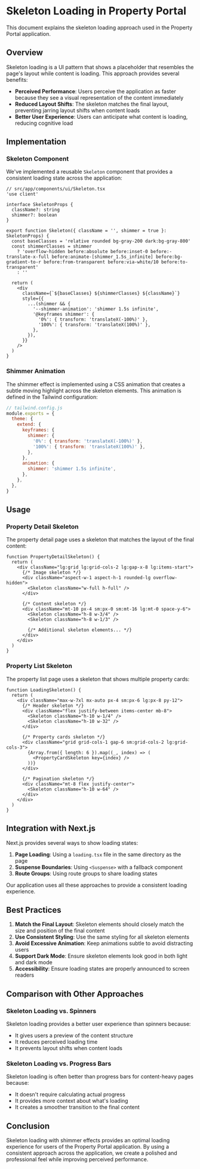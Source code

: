 # Skeleton Loading in Property Portal

This document explains the skeleton loading approach used in the Property Portal application.

## Overview

Skeleton loading is a UI pattern that shows a placeholder that resembles the page's layout while content is loading. This approach provides several benefits:

- **Perceived Performance**: Users perceive the application as faster because they see a visual representation of the content immediately
- **Reduced Layout Shifts**: The skeleton matches the final layout, preventing jarring layout shifts when content loads
- **Better User Experience**: Users can anticipate what content is loading, reducing cognitive load

## Implementation

### Skeleton Component

We've implemented a reusable `Skeleton` component that provides a consistent loading state across the application:

```tsx
// src/app/components/ui/Skeleton.tsx
'use client'

interface SkeletonProps {
  className?: string
  shimmer?: boolean
}

export function Skeleton({ className = '', shimmer = true }: SkeletonProps) {
  const baseClasses = 'relative rounded bg-gray-200 dark:bg-gray-800'
  const shimmerClasses = shimmer
    ? 'overflow-hidden before:absolute before:inset-0 before:-translate-x-full before:animate-[shimmer_1.5s_infinite] before:bg-gradient-to-r before:from-transparent before:via-white/10 before:to-transparent'
    : ''

  return (
    <div
      className={`${baseClasses} ${shimmerClasses} ${className}`}
      style={{
        ...(shimmer && {
          '--shimmer-animation': 'shimmer 1.5s infinite',
          '@keyframes shimmer': {
            '0%': { transform: 'translateX(-100%)' },
            '100%': { transform: 'translateX(100%)' },
          },
        }),
      }}
    />
  )
}
```

### Shimmer Animation

The shimmer effect is implemented using a CSS animation that creates a subtle moving highlight across the skeleton elements. This animation is defined in the Tailwind configuration:

```js
// tailwind.config.js
module.exports = {
  theme: {
    extend: {
      keyframes: {
        shimmer: {
          '0%': { transform: 'translateX(-100%)' },
          '100%': { transform: 'translateX(100%)' },
        },
      },
      animation: {
        shimmer: 'shimmer 1.5s infinite',
      },
    },
  },
}
```

## Usage

### Property Detail Skeleton

The property detail page uses a skeleton that matches the layout of the final content:

```tsx
function PropertyDetailSkeleton() {
  return (
    <div className="lg:grid lg:grid-cols-2 lg:gap-x-8 lg:items-start">
      {/* Image skeleton */}
      <div className="aspect-w-1 aspect-h-1 rounded-lg overflow-hidden">
        <Skeleton className="w-full h-full" />
      </div>

      {/* Content skeleton */}
      <div className="mt-10 px-4 sm:px-0 sm:mt-16 lg:mt-0 space-y-6">
        <Skeleton className="h-8 w-3/4" />
        <Skeleton className="h-8 w-1/3" />

        {/* Additional skeleton elements... */}
      </div>
    </div>
  )
}
```

### Property List Skeleton

The property list page uses a skeleton that shows multiple property cards:

```tsx
function LoadingSkeleton() {
  return (
    <div className="max-w-7xl mx-auto px-4 sm:px-6 lg:px-8 py-12">
      {/* Header skeleton */}
      <div className="flex justify-between items-center mb-8">
        <Skeleton className="h-10 w-1/4" />
        <Skeleton className="h-10 w-32" />
      </div>

      {/* Property cards skeleton */}
      <div className="grid grid-cols-1 gap-6 sm:grid-cols-2 lg:grid-cols-3">
        {Array.from({ length: 6 }).map((_, index) => (
          <PropertyCardSkeleton key={index} />
        ))}
      </div>

      {/* Pagination skeleton */}
      <div className="mt-8 flex justify-center">
        <Skeleton className="h-10 w-64" />
      </div>
    </div>
  )
}
```

## Integration with Next.js

Next.js provides several ways to show loading states:

1. **Page Loading**: Using a `loading.tsx` file in the same directory as the page
2. **Suspense Boundaries**: Using `<Suspense>` with a fallback component
3. **Route Groups**: Using route groups to share loading states

Our application uses all these approaches to provide a consistent loading experience.

## Best Practices

1. **Match the Final Layout**: Skeleton elements should closely match the size and position of the final content
2. **Use Consistent Styling**: Use the same styling for all skeleton elements
3. **Avoid Excessive Animation**: Keep animations subtle to avoid distracting users
4. **Support Dark Mode**: Ensure skeleton elements look good in both light and dark mode
5. **Accessibility**: Ensure loading states are properly announced to screen readers

## Comparison with Other Approaches

### Skeleton Loading vs. Spinners

Skeleton loading provides a better user experience than spinners because:

- It gives users a preview of the content structure
- It reduces perceived loading time
- It prevents layout shifts when content loads

### Skeleton Loading vs. Progress Bars

Skeleton loading is often better than progress bars for content-heavy pages because:

- It doesn't require calculating actual progress
- It provides more context about what's loading
- It creates a smoother transition to the final content

## Conclusion

Skeleton loading with shimmer effects provides an optimal loading experience for users of the Property Portal application. By using a consistent approach across the application, we create a polished and professional feel while improving perceived performance.

